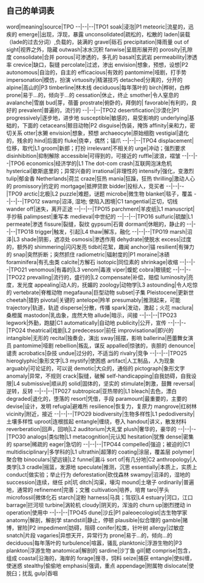 ## 自己的单词表
word|meaning|source|TPO
--|--|--|TPO1
soak|浸泡|P1
meteoric|流星的，迅疾的
emerge||出现，浮现，暴露
unconsolidated|疏松的，松散的
laden|装载（lade的过去分词）,负载的，装满的
gravel|砾石
precipitation|降雨量
out of sight|视界之外，隐藏
outwash|冰水沉积
fanwise|呈扇形展开的
porosity|孔隙度
consolidate|合并
porous|可渗透的，多孔的
basalt|玄武岩
permeability|渗透率
crevice|缺口，裂缝
percolate|过滤，渗出
envision|想象，预想，设想|P2
autonomous|自治的，自主的
efficacious|有效的
pantomime|哑剧，打手势
impersonation|模仿，扮演
virtuosity|精湛技巧
detached|分离的，分开的
alpine|高山的|P3
timberline|林木线
deciduous|每年落叶的
birch|桦树，白桦
prone|易于...的，倾向于...的
cessation|休止，终止
smother|令人窒息的
avalanche|雪崩
bud|芽，蓓蕾
prostrate|俯卧的，拜倒的|
favorable|有利的，良好的
prevalent|普遍的，流行的
--|--|--|TPO2
desertification|沙漠化|P1
progressively|逐步地，进步地
susceptible|敏感的，易受影响的
underlying|基础的，下面的
cetaceans|鲸目动物|P2
disguise|伪装，掩饰
affinity|亲和力，密切关系
otter|水獭
envision|想象，预想
archaeocyte|原始细胞
vestigial|退化的，残余的
hind|后面的
fluke|侥幸，偶然；锚爪
--|--|--|TPO4
displacement|位移，取代|L1
groom|新郎；打扮
irrelevant|不相关的
urge|冲动；强烈要求
disinhibition|抑制解除
accessible|可得到的，可接近的
ruffle|波浪，褶皱
--|--|--|TPO6
economics|经济学的|L1
The dot-com crash|互联网泡沫危机
hysterical|歇斯底里的；异常兴奋的
irrational|非理性的
intensify|强化，变激烈
tulip|郁金香
Netherlands|荷兰
craze|狂热
mania|狂躁，狂热
thrilling|激动人心的
promissory|约定的
mortgage|抵押贷款
bidder|投标人，竞买者
--|--|--|TPO9
arctic|北极|L2
puzzle|难题，谜题
microbe|微生物
blanket|毯子，覆盖
--|--|--|TPO12
swamp|沼泽, 湿地; 使陷入困境|C1
tangential|正切，切线
wander off|迷失，离开正途
--|--|--|TPO15
parchment|羊皮纸|L1
manuscript|手抄稿
palimpsest|重写本
medieval|中世纪的
--|--|--|TPO16
sulfuric|硫酸|L1
permeate|渗透
fissure|裂缝，裂纹
gypsum|石膏
dormant|休眠的，静止的
--|--|--|TPO18
trigger|触发，引起|L4
thaw|解冻，融化
--|--|--|TPO19
marsh|沼泽|L3
shade|阴影，遮凉处
osmosis|渗透作用
dehydrate|使脱水
excess|过度的，额外的
shimmering|闪闪发亮
tidbit|花絮，趣闻
anchor|锚
resilient|有弹力的
snap|突然折断；突然抓住
radiometric|辐射度的|P1
moraine|冰碛
foraminifera|有孔虫类
calcite|方解石
isotopic|同位素的
shrinkage|收缩
--|--|--|TPO21
venomous|有毒的|L3
venom|毒液
viper|蝮蛇
cobra|眼镜蛇
--|--|--|TPO22
prevailing|流行的，盛行的|L2
compensate|补偿，赔偿
luminosity|亮度，发光度
appealing|动人的，抚媚的
zoology|动物学|L3
astounding|令人吃惊的
vertebrate|脊椎动物
megafauna|巨型动物
subset|子集
Pleistocene|更新世
cheetah|猎豹
pivotal|关键的
antelope|羚羊
presumably|推测起来，可能
trajectory|轨道，轨迹
disperse|分散，传播
spark|发动，激起；火花
maclura|桑橙属
mastodon|乳齿象，庞然大物
allude|暗示，间接
--|--|--|TPO23
legwork|外勤，跑腿|C1
automatically|自动地
publicity|公开，宣传
--|--|--|TPO24
theatrical|戏剧|L2
predecessor|前任
improvisational|即兴的
intangible|无形的
recital|独奏会，演出
sway|摇摆，影响
ballerina|芭蕾舞女演员
pantomime|哑剧
rebellion|叛乱，谋反
appalled|惊骇的，丧胆的
denounce|谴责
acrobatics|杂技
undue|过分的，不适当的
rivalry|竞争
--|--|--|TPO25
hieroglyphic|象形文字|L3
mystify|使困惑
artifact|人工制品，人为现象
arguably|可论证的，可以说
demotic|大众的，通俗的
pictograph|象形文字
anomaly|异常，不规则
crack|裂缝，破解
self-handicapping|自我妨碍，自我设限|L4
submissive|顺从的
solid|固体的，坚实的
stimulate|刺激，鼓舞
reversal|逆转，反转
--|--|--|TP027
subtropical|亚热带的|L1
bleach|去色，漂白
degraded|退化的，堕落的
resort|凭借，手段
paramount|最重要的，主要的
devise|设计，发明
refugia|避难所
resilience|恢复力，复原力
mangrove|红树林
vicinity|附近，接近
--|--|--|TPO29
biodiversity|生物多样性|L1
pedodiversity|土壤多样性
uproot|连根拔起
entangle|缠绕，卷入
handout|讲义，散发材料
reverberation|回声，回响|L2
auditorium|大礼堂
plush|奢华的，豪华的
--|--|--|TPO30
analogs|类似物|L1
metacognition|元认知
hesitation|犹豫
dense|密集的
sparse|稀疏的
eager|急切的
--|--|--|TPO44
compelled|强迫；被迫的|C1
multidisciplinary|多学科的|L1
ultrathin|超薄的
coating|涂层，覆盖层
polymer|聚合物
binoculars|望远镜|L2
funnel|漏斗
sort of|有几分地|C2
anthropology|人类学|L3
cradle|摇篮，发源地
speculate|推测，沉思
essentially|本质上，实质上
conduct|做实验；举止行为
deforestation|砍伐森林
swampy|沼泽的，湿地的
succession|连续，继任
pit|坑
ditch|沟渠，壕沟
mound|土墩子
ordinarily|普遍地，通常的
refinement|完善；文雅
cultivation|培养，培育
taro|芋头
microfossil|微体化石
starch|淀粉
harness|马具；驾驭|L4
estuary|河口，江口
barrage|拦河坝
turbine|涡轮机
cloudy|阴天的，浑浊的
churn up|剧烈搅动
in operation|使用中
--|--|--|TPO45
dune|沙丘|P1
paleoecologist|古生物学家
anatomy|解剖，解剖学
standstill|静止，停顿
plausible|似合理的
gamble|赌博，冒险|P2
impediment|妨碍，阻碍
conifer|松类，针叶树
allergy|过敏症
snatch|片段
vagaries|异想天开，异常行为
prone|易于...的，倾向...的
deciduous|每年落叶的
turbulence|喧嚣，骚乱
planktonic|浮游生物的|P3
plankton|浮游生物
anatomical|解剖的
sardine|沙丁鱼
gill|鳃
comprise|包含，组成
coastal|沿海的，海岸的
forage|搜寻，饲料
seize|捕获
entangle|使纠缠，使迷惑
stealthy|偷偷地
emphasis|强调，重点
appendage|附属物
dislocate|使脱臼；扰乱
gulp|吞咽
